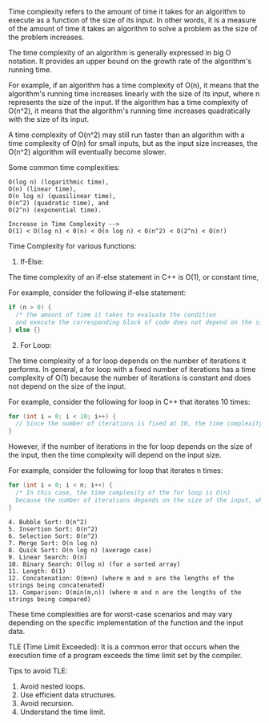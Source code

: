 Time complexity refers to the amount of time it takes for an algorithm to execute as a function of the size of its input.
In other words, it is a measure of the amount of time it takes an algorithm to solve a problem as the size of the problem increases.

The time complexity of an algorithm is generally expressed in big O notation.
It provides an upper bound on the growth rate of the algorithm's running time.

For example, if an algorithm has a time complexity of O(n), it means that the algorithm's running time increases linearly with the size of its input,
where n represents the size of the input. If the algorithm has a time complexity of O(n^2),
it means that the algorithm's running time increases quadratically with the size of its input.

A time complexity of O(n^2) may still run faster than an algorithm with a time complexity of O(n) for small inputs, 
but as the input size increases, the O(n^2) algorithm will eventually become slower.

Some common time complexities:
```O(1) (constant time), 
O(log n) (logarithmic time), 
O(n) (linear time), 
O(n log n) (quasilinear time),
O(n^2) (quadratic time), and 
O(2^n) (exponential time).

Increase in Time Complexity -->
O(1) < O(log n) < 0(n) < O(n log n) < O(n^2) < O(2^n) < O(n!)
```

Time Complexity for various functions:
1. If-Else:

The time complexity of an if-else statement in C++ is O(1), or constant time, 

For example, consider the following if-else statement:
```cpp
if (n > 0) {
  /* the amount of time it takes to evaluate the condition 
  and execute the corresponding block of code does not depend on the size of the input.*/
} else {}
```

2. For Loop:

The time complexity of a for loop depends on the number of iterations it performs. 
In general, a for loop with a fixed number of iterations has a time complexity of O(1) because the number of iterations is constant
and does not depend on the size of the input.

For example, consider the following for loop in C++ that iterates 10 times:
```cpp
for (int i = 0; i < 10; i++) {
  // Since the number of iterations is fixed at 10, the time complexity of this for loop is O(1).
}
```

However, if the number of iterations in the for loop depends on the size of the input,
then the time complexity will depend on the input size.

For example, consider the following for loop that iterates n times:
```cpp
for (int i = 0; i < n; i++) {
  /* In this case, the time complexity of the for loop is O(n)
  because the number of iterations depends on the size of the input, which is represented by the variable n.*/
}
```

```3. Array Access: O(1) Accessing an element in an array takes constant time since the index can be used to directly access the element.
4. Bubble Sort: O(n^2)
5. Insertion Sort: O(n^2)
6. Selection Sort: O(n^2)
7. Merge Sort: O(n log n)
8. Quick Sort: O(n log n) (average case)
9. Linear Search: O(n)
10. Binary Search: O(log n) (for a sorted array)
11. Length: O(1)
12. Concatenation: O(m+n) (where m and n are the lengths of the strings being concatenated)
13. Comparison: O(min(m,n)) (where m and n are the lengths of the strings being compared)
```

These time complexities are for worst-case scenarios and may vary depending on the specific implementation of the function and the input data.

TLE (Time Limit Exceeded): It is a common error that occurs when the execution time of a program exceeds the time limit set by the compiler.

Tips to avoid TLE:
1. Avoid nested loops.
2. Use efficient data structures.
3. Avoid recursion.
4. Understand the time limit.
